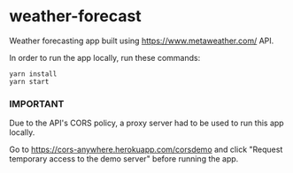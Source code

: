# weather-forecast

Weather forecasting app built using https://www.metaweather.com/ API.

In order to run the app locally, run these commands:

    yarn install
    yarn start

### IMPORTANT

Due to the API's CORS policy, a proxy server had to be used to run this app locally. 

Go to https://cors-anywhere.herokuapp.com/corsdemo and click "Request temporary access to the demo server" before running the app.
